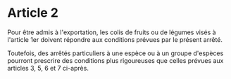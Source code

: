 # Article 2

Pour être admis à l'exportation, les colis de fruits ou de légumes visés à l'article 1er doivent répondre aux conditions prévues par le présent arrêté.

Toutefois, des arrêtés particuliers à une espèce ou à un groupe d'espèces pourront prescrire des conditions plus rigoureuses que celles prévues aux articles 3, 5, 6 et 7 ci-après.
